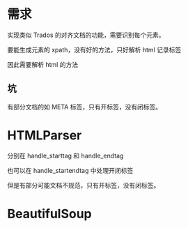 # 需求
实现类似 Trados 的对齐文档的功能，需要识别每个元素。

要能生成元素的 xpath，没有好的方法，只好解析 html 记录标签

因此需要解析 html 的方法

## 坑
有部分文档的如 META 标签，只有开标签，没有闭标签。

# HTMLParser
分别在 handle_starttag 和 handle_endtag

也可以在 handle_startendtag 中处理开闭标签

但是有部分可能文档不规范，只有开标签，没有闭标签。

# BeautifulSoup
